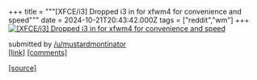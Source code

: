 +++
title = """[XFCE/i3] Dropped i3 in for xfwm4 for convenience and speed"""
date = 2024-10-21T20:43:42.000Z
tags = ["reddit","wm"]
+++
[![[XFCE/i3] Dropped i3 in for xfwm4 for convenience and speed](https://preview.redd.it/56kddqpi86wd1.jpeg?width=640&crop=smart&auto=webp&s=f568acc84eb77573a4d5a736b69ff1fe99d34362 "[XFCE/i3] Dropped i3 in for xfwm4 for convenience and speed")](https://www.reddit.com/r/unixporn/comments/1g90ado/xfcei3_dropped_i3_in_for_xfwm4_for_convenience/)

submitted by [/u/mustardmontinator](https://www.reddit.com/user/mustardmontinator)  
[\[link\]](https://i.redd.it/56kddqpi86wd1.jpeg) [\[comments\]](https://www.reddit.com/r/unixporn/comments/1g90ado/xfcei3_dropped_i3_in_for_xfwm4_for_convenience/)

[[source]](https://www.reddit.com/r/unixporn/comments/1g90ado/xfcei3_dropped_i3_in_for_xfwm4_for_convenience/)
